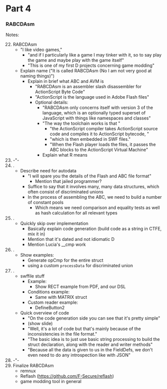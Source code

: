 # Part 4

### RABCDAsm

Notes:

22. RABCDAsm
    - "I like video games,"
      - "and if I particularly like a game I may tinker with it, so to say play the game and maybe play with the game itself"
      - "This is one of my first D projects concerning game modding"
    - Explain name ("It is called RABCDAsm (No I am not very good at naming things)")
      - Explain in brief what ABC and AVM is
        - "RABCDAsm is an assembler slash disassembler for ActionScript Byte Code"
        - "ActionScript is the language used in Adobe Flash files"
        - Optional details:
          - "RABCDAsm only concerns itself with version 3 of the language, which is an optionally typed superset of JavaScript with things like namespaces and classes"
          - "The way the toolchain works is that "
            - "the ActionScript compiler takes ActionScript source code and compiles it to ActionScript bytecode, "
            - "which is then embedded in SWF files."
            - "When the Flash player loads the files, it passes the ABC blocks to the ActionScript Virtual Machine"
          - Explain what R means
23. -"-
24. .
    - Describe need for autodata
      - "I will spare you the details of the Flash and ABC file format"
        - Mention that jailed programmer?
      - Suffice to say that it involves many, many data structures, which often consist of discriminated unions
      - In the process of assembling the ABC, we need to build a number of constant pools
        - Which means we need comparison and equality tests as well as hash calculation for all relevant types
25. .
    - Quickly skip over implementation
      - Basically explain code generation (build code as a string in CTFE, mix it in)
      - Mention that it's dated and not idiomatic D
      - Mention Lucia's __cmp work
26. . 
    - Show examples:
      - Generate opCmp for the entire struct
      - using a custom `processData` for discriminated union
27. . 
    - swffile stuff
      - Example:
        - Show RECT example from PDF, and our DSL
      - Conditions example:
        - Same with MATRIX struct
      - Custom reader example:
        - DefineButton2
    - Quick overview of code
      - "On the code generation side you can see that it's pretty simple"
      - (show slide)
      - "Well, it's a lot of code but that's mainly because of the inconsistencies in the file format."
      - "The basic idea is to just use basic string processing to build the struct declaration, along with the reader and writer methods"
      - "Because all the data is given to us in the FieldDefs, we don't even need to do any introspection like with JSON"
28. -"-
29. Finalize RABCDAsm
    - remnux
    - Reflash (https://github.com/F-Secure/reflash)
    - game modding tool in general
